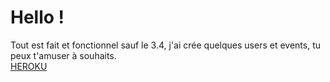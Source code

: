 # Hello ! 
Tout est fait et fonctionnel sauf le 3.4, j'ai crée quelques users et events, tu peux t'amuser à souhaits. 
<br>
[HEROKU](https://sebeventbrite.herokuapp.com/)

